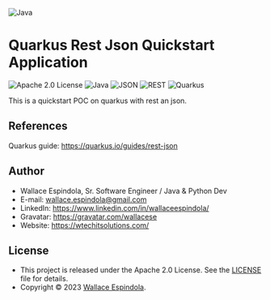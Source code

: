 ![Java](https://cdn.icon-icons.com/icons2/2699/PNG/512/java_logo_icon_168609.png)

# Quarkus Rest Json Quickstart Application

![Apache 2.0 License](https://img.shields.io/badge/License-Apache2.0-orange)
![Java](https://img.shields.io/badge/Built_with-Java-blue)
![JSON](https://img.shields.io/badge/Powered_by-json-purple)
![REST](https://img.shields.io/badge/Powered_by-REST-teal)
![Quarkus](https://img.shields.io/badge/Powered_by-Quarkus-green)

This is a quickstart POC on quarkus with rest an json.

## References

Quarkus guide: https://quarkus.io/guides/rest-json

## Author

- Wallace Espindola, Sr. Software Engineer / Java & Python Dev
- E-mail: wallace.espindola@gmail.com
- LinkedIn: https://www.linkedin.com/in/wallaceespindola/
- Gravatar: https://gravatar.com/wallacese
- Website: https://wtechitsolutions.com/

## License

- This project is released under the Apache 2.0 License. See the [LICENSE](LICENSE) file for details.
- Copyright © 2023 [Wallace Espindola](https://github.com/wallaceespindola/).
